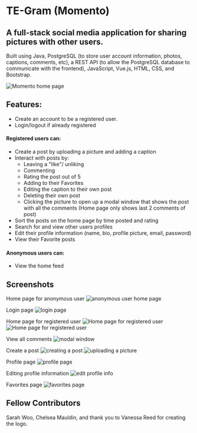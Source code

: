 # TE-Gram (Momento)
## A full-stack social media application for sharing pictures with other users. 

Built using Java, PostgreSQL (to store user account information, photos, captions, comments, etc), a REST API (to allow the PostgreSQL database to communicate with the frontend), JavaScript, Vue.js, HTML, CSS, and Bootstrap.

![Momento home page](https://res.cloudinary.com/depdfgnxo/image/upload/v1677980769/Momento/momento_home_page1_xhbxym.png)

## Features:
* Create an account to be a registered user.
* Login/logout if already registered
#### Registered users can:
* Create a post by uploading a picture and adding a caption
* Interact with posts by:
  * Leaving a "like"/ unliking
  * Commenting
  * Rating the post out of 5
  * Adding to their Favorites
  * Editing the caption to their own post
  * Deleting their own post
  * Clicking the picture to open up a modal window that shows the post with all the comments (Home page only shows last 2 comments of post)
* Sort the posts on the home page by time posted and rating
* Search for and view other users profiles
* Edit their profile information (name, bio, profile picture, email, password)
* View their Favorite posts

#### Anonymous users can:
* View the home feed
## Screenshots

Home page for anonymous user
![anonymous user home page](https://res.cloudinary.com/depdfgnxo/image/upload/v1677980489/Momento/momento_unregistered_hlbtf0.png)

Login page
![login page](https://res.cloudinary.com/depdfgnxo/image/upload/v1677980488/Momento/momento_login_k2co23.png)

Home page for registered user
![Home page for registered user](https://res.cloudinary.com/depdfgnxo/image/upload/v1677980769/Momento/momento_home_page1_xhbxym.png)
![Home page for registered user](https://res.cloudinary.com/depdfgnxo/image/upload/v1677980490/Momento/momento_home_page2_nq5okl.png)

View all comments
![modal window](https://res.cloudinary.com/depdfgnxo/image/upload/v1677980492/Momento/momento_modal2_ofd0jm.png)

Create a post
![creating a post](https://res.cloudinary.com/depdfgnxo/image/upload/v1677980488/Momento/momento_upload_usnq2a.png)
![uploading a picture](https://res.cloudinary.com/depdfgnxo/image/upload/v1677980489/Momento/momento_cloudinary_ydwec4.png)

Profile page
![profile page](https://res.cloudinary.com/depdfgnxo/image/upload/v1677980492/Momento/momento_profile_page_uu5wzg.png)

Editing profile information
![edit profile info](https://res.cloudinary.com/depdfgnxo/image/upload/v1677980489/Momento/momento_edit_profile_yl3xjx.png)

Favorites page
![favorites page](https://res.cloudinary.com/depdfgnxo/image/upload/v1677980493/Momento/momento_favs_ykxahn.png)

## Fellow Contributors
Sarah Woo, Chelsea Mauldin, and thank you to Vanessa Reed for creating the logo. 

